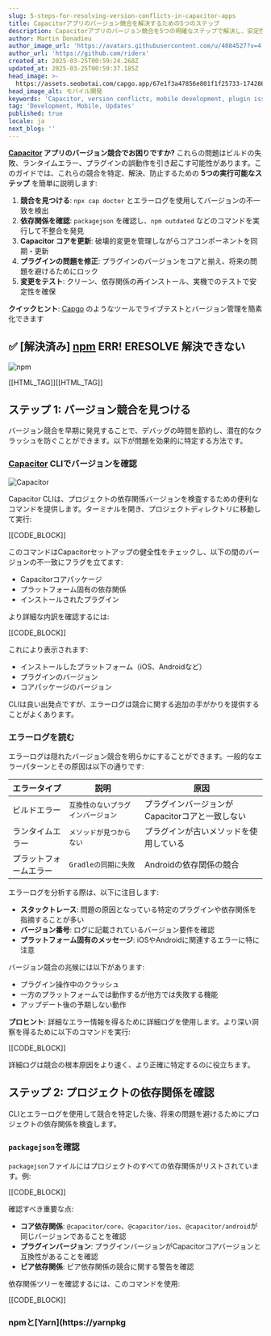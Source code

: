 ```yaml
---
slug: 5-steps-for-resolving-version-conflicts-in-capacitor-apps
title: Capacitorアプリのバージョン競合を解決するための5つのステップ
description: Capacitorアプリのバージョン競合を5つの明確なステップで解決し、安定性を確保して将来の問題を防ぎます。
author: Martin Donadieu
author_image_url: 'https://avatars.githubusercontent.com/u/4084527?v=4'
author_url: 'https://github.com/riderx'
created_at: 2025-03-25T00:59:24.268Z
updated_at: 2025-03-25T00:59:37.185Z
head_image: >-
  https://assets.seobotai.com/capgo.app/67e1f3a47856e801f1f25733-1742864377185.jpg
head_image_alt: モバイル開発
keywords: 'Capacitor, version conflicts, mobile development, plugin issues, app stability'
tag: 'Development, Mobile, Updates'
published: true
locale: ja
next_blog: ''
---
```


**[Capacitor](https://capacitorjscom/) アプリのバージョン競合でお困りですか?** これらの問題はビルドの失敗、ランタイムエラー、プラグインの誤動作を引き起こす可能性があります。このガイドでは、これらの競合を特定、解決、防止するための **5つの実行可能なステップ** を簡単に説明します:

1. **競合を見つける**: `npx cap doctor` とエラーログを使用してバージョンの不一致を検出
2. **依存関係を確認**: `packagejson` を確認し、`npm outdated` などのコマンドを実行して不整合を発見
3. **Capacitor コアを更新**: 破壊的変更を管理しながらコアコンポーネントを同期・更新
4. **プラグインの問題を修正**: プラグインのバージョンをコアと揃え、将来の問題を避けるためにロック
5. **変更をテスト**: クリーン、依存関係の再インストール、実機でのテストで安定性を確保

**クイックヒント**: [Capgo](https://capgo.app/) のようなツールでライブテストとバージョン管理を簡素化できます

## ✅ \[解決済み\] [npm](https://wwwnpmjscom/) ERR! ERESOLVE 解決できない

![npm](https://mars-imagesimgixnet/seobot/screenshots/wwwnpmjscom-ac76028e07fa565ed4006978107f5ce6-2025-03-25jpg?auto=compress)

[[HTML_TAG]][[HTML_TAG]]

## ステップ 1: バージョン競合を見つける

バージョン競合を早期に発見することで、デバッグの時間を節約し、潜在的なクラッシュを防ぐことができます。以下が問題を効果的に特定する方法です。

### [Capacitor](https://capacitorjscom/) CLIでバージョンを確認

![Capacitor](https://mars-imagesimgixnet/seobot/screenshots/capacitorjscom-4c1a6a7e452082d30f5bff9840b00b7d-2025-03-25jpg?auto=compress)

Capacitor CLIは、プロジェクトの依存関係バージョンを検査するための便利なコマンドを提供します。ターミナルを開き、プロジェクトディレクトリに移動して実行:

[[CODE_BLOCK]]

このコマンドはCapacitorセットアップの健全性をチェックし、以下の間のバージョンの不一致にフラグを立てます:

- Capacitorコアパッケージ
- プラットフォーム固有の依存関係
- インストールされたプラグイン

より詳細な内訳を確認するには:

[[CODE_BLOCK]]

これにより表示されます:

- インストールしたプラットフォーム（iOS、Androidなど）
- プラグインのバージョン
- コアパッケージのバージョン

CLIは良い出発点ですが、エラーログは競合に関する追加の手がかりを提供することがよくあります。

### エラーログを読む

エラーログは隠れたバージョン競合を明らかにすることができます。一般的なエラーパターンとその原因は以下の通りです:

| **エラータイプ** | **説明** | **原因** |
| --- | --- | --- |
| ビルドエラー | `互換性のないプラグインバージョン` | プラグインバージョンがCapacitorコアと一致しない |
| ランタイムエラー | `メソッドが見つからない` | プラグインが古いメソッドを使用している |
| プラットフォームエラー | `Gradleの同期に失敗` | Androidの依存関係の競合 |

エラーログを分析する際は、以下に注目します:

- **スタックトレース**: 問題の原因となっている特定のプラグインや依存関係を指摘することが多い
- **バージョン番号**: ログに記載されているバージョン要件を確認
- **プラットフォーム固有のメッセージ**: iOSやAndroidに関連するエラーに特に注意

バージョン競合の兆候には以下があります:

- プラグイン操作中のクラッシュ
- 一方のプラットフォームでは動作するが他方では失敗する機能
- アップデート後の予期しない動作

**プロヒント**: 詳細なエラー情報を得るために詳細ログを使用します。より深い洞察を得るために以下のコマンドを実行:

[[CODE_BLOCK]]

詳細ログは競合の根本原因をより速く、より正確に特定するのに役立ちます。

## ステップ 2: プロジェクトの依存関係を確認

CLIとエラーログを使用して競合を特定した後、将来の問題を避けるためにプロジェクトの依存関係を検査します。

### `packagejson`を確認

`packagejson`ファイルにはプロジェクトのすべての依存関係がリストされています。例:

[[CODE_BLOCK]]

確認すべき重要な点:

- **コア依存関係**: `@capacitor/core`、`@capacitor/ios`、`@capacitor/android`が同じバージョンであることを確認
- **プラグインバージョン**: プラグインバージョンがCapacitorコアバージョンと互換性があることを確認
- **ピア依存関係**: ピア依存関係の競合に関する警告を確認

依存関係ツリーを確認するには、このコマンドを使用:

[[CODE_BLOCK]]

### npmと[Yarn](https://yarnpkg